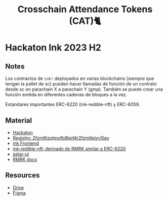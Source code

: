 <h1 align="center">Crosschain Attendance Tokens (CAT)🐈</h1>

# Hackaton Ink 2023 H2

## Notes

Los contractos de `ink!` deployados en varias blockchains (siempre que tengan
la pallet de sc) pueden hacer llamadas de función de un contrato desde sc en
parachain X a parachain Y (gmp). También se puede crear una función emitda en
diferentes cadenas de bloques a la vez.

Estandares importantes ERC-6220 (ink-redible-nft) y ERC-6059.

## Material
- [Hackaton](https://www.encode.club/polkadot-ink-hackathon)
- [Registro: 2fzm6tzqlmofb8bpf4r2fzm6eivy5lay](https://www.encode.club/polkadot-ink-hackathon)
- [ink Frontend](https://use.ink/es/frontend/overview)
- [ink-redible-nft: derivado de RMRK similar a ERC-6220](https://github.com/AstarNetwork/ink-redible-nft)
- [astar-ui](https://github.com/AstarNetwork/astar-ui)
- [RMRK docs](https://docs.rmrk.app/getting-started/)

## Resources
- [Drive](https://drive.google.com/drive/folders/1C6tYiEqLJOCz_tCXu3ou2UETFSnq7kGR?usp=sharing)
- [Figma](https://www.figma.com/files/project/108714997/Team-project?fuid=1136022760890072015)
